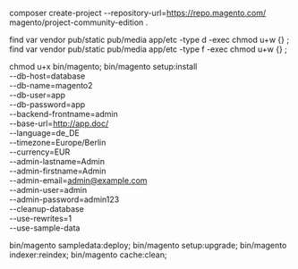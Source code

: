composer create-project --repository-url=https://repo.magento.com/ magento/project-community-edition .

find var vendor pub/static pub/media app/etc -type d -exec chmod u+w {} \;
find var vendor pub/static pub/media app/etc -type f -exec chmod u+w {} \;

chmod u+x bin/magento;
bin/magento setup:install \
    --db-host=database \
    --db-name=magento2 \
    --db-user=app \
    --db-password=app \
    --backend-frontname=admin \
    --base-url=http://app.doc/ \
    --language=de_DE \
    --timezone=Europe/Berlin \
    --currency=EUR \
    --admin-lastname=Admin \
    --admin-firstname=Admin \
    --admin-email=admin@example.com \
    --admin-user=admin \
    --admin-password=admin123 \
    --cleanup-database \
    --use-rewrites=1 \
    --use-sample-data

bin/magento sampledata:deploy;
bin/magento setup:upgrade;
bin/magento indexer:reindex;
bin/magento cache:clean;

